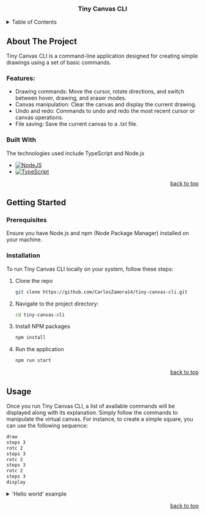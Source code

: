 <a name="readme-top"></a>

<!-- PROJECT LOGO -->
<br />
<div align="center">

  <h3 align="center">Tiny Canvas CLI</h3>
</div>

<details>
  <summary>Table of Contents</summary>
  <ol>
    <li>
      <a href="#about-the-project">About The Project</a>
      <ul>
        <li><a href="#features">Features</a></li>
        <li><a href="#built-with">Built With</a></li>
      </ul>
    </li>
    <li>
      <a href="#getting-started">Getting Started</a>
      <ul>
        <li><a href="#prerequisites">Prerequisites</a></li>
        <li><a href="#installation">Installation</a></li>
      </ul>
    </li>
    <li><a href="#usage">Usage</a></li>
  </ol>
</details>

## About The Project

Tiny Canvas CLI is a command-line application designed for creating simple drawings using a set of basic commands.

### Features:

- Drawing commands: Move the cursor, rotate directions, and switch between hover, drawing, and eraser modes.
- Canvas manipulation: Clear the canvas and display the current drawing.
- Undo and redo: Commands to undo and redo the most recent cursor or canvas operations.
- File saving: Save the current canvas to a .txt file.

### Built With

The technologies used include TypeScript and Node.js

* [![NodeJS][NodeJS]][NodeJS-url]
* [![TypeScript][TypeScript]][TypeScript]

<p align="right"><a href="#readme-top">back to top</a></p>

<!-- GETTING STARTED -->
## Getting Started

### Prerequisites

Ensure you have Node.js and npm (Node Package Manager) installed on your machine.

### Installation

To run Tiny Canvas CLI locally on your system, follow these steps:

1. Clone the repo
   ```sh
   git clone https://github.com/CarlosZamora14/tiny-canvas-cli.git
   ```
2. Navigate to the project directory:
   ```sh
   cd tiny-canvas-cli
   ```
3. Install NPM packages
   ```sh
   npm install
   ```
4. Run the application
   ```sh
   npm run start
   ```

<p align="right"><a href="#readme-top">back to top</a></p>

## Usage

Once you run Tiny Canvas CLI, a list of available commands will be displayed along with its explanation. Simply follow the commands to manipulate the virtual canvas. For instance, to create a simple square, you can use the following sequence:

```sh
draw
steps 3
rotc 2
steps 3
rotc 2
steps 3
rotc 2
steps 3
display
```

<details>
  <summary>'Hello world' example</summary>
<pre><code>hover
steps 6
rot 2
steps 9
draw
rot 2
steps 4
rot 4
steps 2
rotc 2
steps 2
rot 2
steps 2
rot 4
steps 4
rot 2
hover
steps 2
rot 2
draw
steps 4
rotc 2
steps 2
rotc 2
hover
steps 2
rotc 2
draw
steps 2
rot 2
steps 2
rot 2
steps 2
hover
steps 2
draw
steps 1
rot 4
steps 1
rotc 2
steps 4
rotc 2
hover
steps 3
draw
rotc 2
steps 4
rot 2
steps 1
hover
steps 3
draw
steps 1
hover
steps 1
rot 2
steps 1
draw
steps 2
hover
steps 1
rot 2
steps 1
draw
steps 1
hover
steps 1
rot 2
steps 1
draw
steps 2
hover
steps 4
rotc 2
steps 17
rot 2
draw
steps 3
hover
steps 1
rot 2
steps 1
draw
steps 0
hover
steps 1
rot 2
steps 1
draw
steps 1
rot 4
hover
steps 2
rot 2
steps 1
draw
steps 0
hover
steps 1
rot 2
steps 1
draw
steps 3
rotc 2
hover
steps 2
rotc 2
steps 1
draw
steps 2
hover
steps 1
rot 2
steps 1
draw
steps 1
hover
steps 1
rot 2
steps 1
draw
steps 2
hover
steps 1
rot 2
steps 1
draw
steps 1
rot 4
hover
steps 4
rotc 2
draw
steps 4
rot 2
hover
steps 3
rot 2
draw
steps 1
rot 1
steps 1
rot 1
steps 1
rot 4
steps 1
rot 1
steps 1
steps 0
rot 2
steps 1
rot 1
steps 1
rot 4
hover
steps 4
rotc 2
draw
steps 4
rot 2
steps 1
hover
steps 2
rot 2
draw
steps 4
rotc 2
steps 1
rotc 1
steps 1
rotc 1
steps 2
rotc 1
steps 1
rot 3
hover
steps 3
draw
steps 0
rot 2
hover
steps 2
draw
steps 2
display
</code>
</pre>
</details>

<p align="right"><a href="#readme-top">back to top</a></p>

<!-- MARKDOWN LINKS & IMAGES -->
[TypeScript-url]: https://www.typescriptlang.org/
[TypeScript]: https://img.shields.io/badge/typescript-%23007ACC.svg?style=for-the-badge&logo=typescript&logoColor=white
[NodeJS-url]: https://nodejs.org/en
[NodeJS]: https://img.shields.io/badge/node.js-6DA55F?style=for-the-badge&logo=node.js&logoColor=white